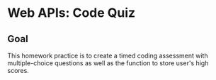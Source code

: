 # Web APIs: Code Quiz

## Goal

This homework practice is to create a timed coding assessment with multiple-choice questions as well as the function to store user's high scores.
